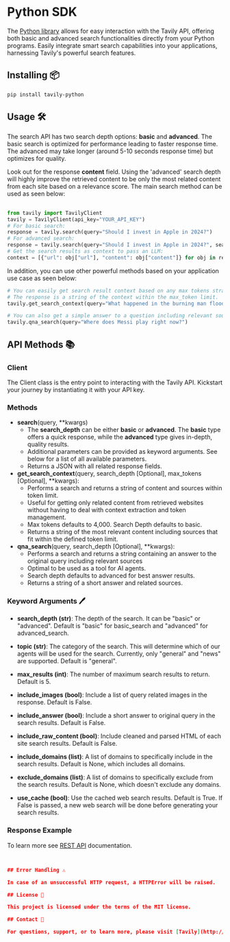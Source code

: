 
# Python SDK
The [Python library](https://github.com/assafelovic/tavily-python) allows for easy interaction with the Tavily API, offering both basic and advanced search functionalities directly from your Python programs. Easily integrate smart search capabilities into your applications, harnessing Tavily's powerful search features.

## Installing 📦

```bash
pip install tavily-python
```
## Usage 🛠️
The search API has two search depth options: **basic** and **advanced**. The basic search is optimized for performance leading to faster response time. The advanced may take longer (around 5-10 seconds response time) but optimizes for quality. 

Look out for the response **content** field. Using the 'advanced' search depth will highly improve the retrieved content to be only the most related content from each site based on a relevance score. The main search method can be used as seen below:
##
```python
from tavily import TavilyClient
tavily = TavilyClient(api_key="YOUR_API_KEY")
# For basic search:
response = tavily.search(query="Should I invest in Apple in 2024?")
# For advanced search:
response = tavily.search(query="Should I invest in Apple in 2024?", search_depth="advanced")
# Get the search results as context to pass an LLM:
context = [{"url": obj["url"], "content": obj["content"]} for obj in response.results]
```
In addition, you can use other powerful methods based on your application use case as seen below:

```python
# You can easily get search result context based on any max tokens straight into your RAG.
# The response is a string of the context within the max_token limit.
tavily.get_search_context(query="What happened in the burning man floods?", search_depth="advanced", max_tokens=1500)

# You can also get a simple answer to a question including relevant sources all with a simple function call:
tavily.qna_search(query="Where does Messi play right now?")
```

## API Methods 📚

### Client
The Client class is the entry point to interacting with the Tavily API. Kickstart your journey by instantiating it with your API key.

### Methods
* **search**(query, **kwargs)
  * The **search_depth** can be either **basic** or **advanced**. The **basic** type offers a quick response, while the **advanced** type gives in-depth, quality results.
  * Additional parameters can be provided as keyword arguments. See below for a list of all available parameters.
  * Returns a JSON with all related response fields.
* **get_search_context**(query, search_depth [Optional], max_tokens [Optional], **kwargs): 
  * Performs a search and returns a string of content and sources within token limit. 
  * Useful for getting only related content from retrieved websites without having to deal with context extraction and token management.
  * Max tokens defaults to 4,000. Search Depth defaults to basic.
  * Returns a string of the most relevant content including sources that fit within the defined token limit.
* **qna_search**(query, search_depth [Optional], **kwargs): 
  * Performs a search and returns a string containing an answer to the original query including relevant sources
  * Optimal to be used as a tool for AI agents.
  * Search depth defaults to advanced for best answer results.
  * Returns a string of a short answer and related sources.

### Keyword Arguments 🖊️

* **search_depth (str)**: The depth of the search. It can be "basic" or "advanced". Default is "basic" for basic_search and "advanced" for advanced_search.

* **topic (str)**: The category of the search. This will determine which of our agents will be used for the search. Currently, only "general" and "news" are supported. Default is "general".

* **max_results (int)**: The number of maximum search results to return. Default is 5.

* **include_images (bool)**: Include a list of query related images in the response. Default is False.

* **include_answer (bool)**: Include a short answer to original query in the search results. Default is False.

* **include_raw_content (bool)**: Include cleaned and parsed HTML of each site search results. Default is False.

* **include_domains (list)**: A list of domains to specifically include in the search results. Default is None, which includes all domains.

* **exclude_domains (list)**: A list of domains to specifically exclude from the search results. Default is None, which doesn't exclude any domains.

* **use_cache (bool)**: Use the cached web search results. Default is True. If False is passed, a new web search will be done before generating your search results.

### Response Example
To learn more see [REST API](https://app.tavily.com/documentation/api) documentation.

```json


## Error Handling ⚠️

In case of an unsuccessful HTTP request, a HTTPError will be raised.

## License 📝

This project is licensed under the terms of the MIT license.

## Contact 💌

For questions, support, or to learn more, please visit [Tavily](http://tavily.com) 🌍.


